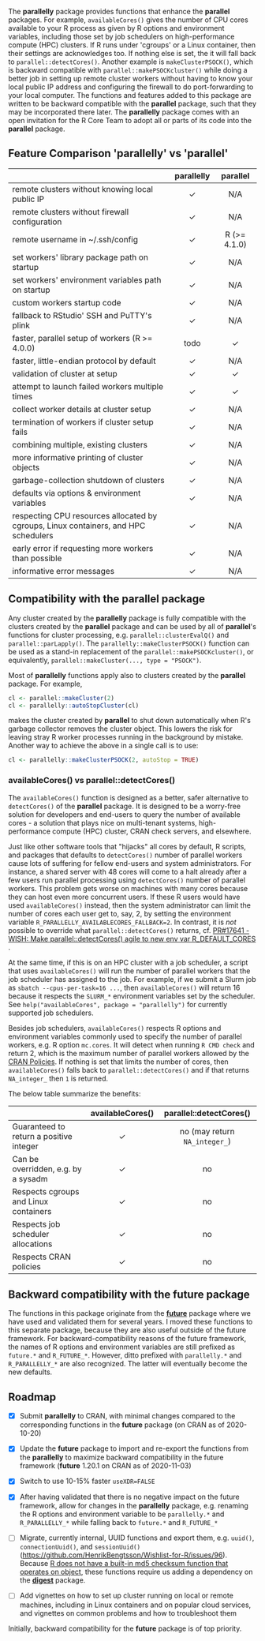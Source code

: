The **parallelly** package provides functions that enhance the **parallel** packages.  For example, `availableCores()` gives the number of CPU cores available to your R process as given by R options and environment variables, including those set by job schedulers on high-performance compute (HPC) clusters.  If R runs under 'cgroups' or a Linux container, then their settings are acknowledges too.  If nothing else is set, the it will fall back to `parallel::detectCores()`.  Another example is `makeClusterPSOCK()`, which is backward compatible with `parallel::makePSOCKcluster()` while doing a better job in setting up remote cluster workers without having to know your local public IP address and configuring the firewall to do port-forwarding to your local computer.  The functions and features added to this package are written to be backward compatible with the **parallel** package, such that they may be incorporated there later.  The **parallelly** package comes with an open invitation for the R Core Team to adopt all or parts of its code into the **parallel** package.

## Feature Comparison 'parallelly' vs 'parallel' 

|                                    |    parallelly   |  parallel  |
| ---------------------------------- | :-------------: | :--------: |
| remote clusters without knowing local public IP      |   ✓  | N/A |
| remote clusters without firewall configuration       |   ✓  | N/A |
| remote username in ~/.ssh/config                     |   ✓  | R (>= 4.1.0) |
| set workers' library package path on startup         |   ✓  | N/A |
| set workers' environment variables path on startup   |   ✓  | N/A |
| custom workers startup code                          |   ✓  | N/A |
| fallback to RStudio' SSH and PuTTY's plink           |   ✓  | N/A |
| faster, parallel setup of workers (R >= 4.0.0)       | todo |  ✓  |
| faster, little-endian protocol by default            |   ✓  | N/A |
| validation of cluster at setup                       |   ✓  |  ✓  |
| attempt to launch failed workers multiple times      |   ✓  |  ✓  |
| collect worker details at cluster setup              |   ✓  | N/A |
| termination of workers if cluster setup fails        |   ✓  | N/A |
| combining multiple, existing clusters                |   ✓  | N/A |
| more informative printing of cluster objects         |   ✓  | N/A |
| garbage-collection shutdown of clusters              |   ✓  | N/A |
| defaults via options & environment variables         |   ✓  | N/A |
| respecting CPU resources allocated by cgroups, Linux containers, and HPC schedulers |   ✓  | N/A |
| early error if requesting more workers than possible |   ✓  | N/A |
| informative error messages                           |   ✓  | N/A |


## Compatibility with the parallel package

Any cluster created by the **parallelly** package is fully compatible with the clusters created by the **parallel** package and can be used by all of **parallel**'s functions for cluster processing, e.g. `parallel::clusterEvalQ()` and `parallel::parLapply()`.  The `parallelly::makeClusterPSOCK()` function can be used as a stand-in replacement of the `parallel::makePSOCKcluster()`, or equivalently, `parallel::makeCluster(..., type = "PSOCK")`.

Most of **parallelly** functions apply also to clusters created by the **parallel** package.  For example,

```r
cl <- parallel::makeCluster(2)
cl <- parallelly::autoStopCluster(cl)
```

makes the cluster created by **parallel** to shut down automatically when R's garbage collector removes the cluster object.  This lowers the risk for leaving stray R worker processes running in the background by mistake.  Another way to achieve the above in a single call is to use:

```r
cl <- parallelly::makeClusterPSOCK(2, autoStop = TRUE)
```


### availableCores() vs parallel::detectCores()

The `availableCores()` function is designed as a better, safer alternative to `detectCores()` of the **parallel** package.  It is designed to be a worry-free solution for developers and end-users to query the number of available cores - a solution that plays nice on multi-tenant systems, high-performance compute (HPC) cluster, CRAN check servers, and elsewhere.

Just like other software tools that "hijacks" all cores by default, R scripts, and packages that defaults to `detectCores()` number of parallel workers cause lots of suffering for fellow end-users and system administrators.  For instance, a shared server with 48 cores will come to a halt already after a few users run parallel processing using `detectCores()` number of parallel workers.  This problem gets worse on machines with many cores because they can host even more concurrent users.  If these R users would have used `availableCores()` instead, then the system administrator can limit the number of cores each user get to, say, 2, by setting the environment variable `R_PARALLELLY_AVAILABLECORES_FALLBACK=2`.
In contrast, it is _not_ possible to override what `parallel::detectCores()` returns, cf. [PR#17641 - WISH: Make parallel::detectCores() agile to new env var R_DEFAULT_CORES ](https://bugs.r-project.org/bugzilla/show_bug.cgi?id=17641).

At the same time, if this is on an HPC cluster with a job scheduler, a script that uses `availableCores()` will run the number of parallel workers that the job scheduler has assigned to the job.  For example, if we submit a Slurm job as `sbatch --cpus-per-task=16 ...`, then `availableCores()` will return 16 because it respects the `SLURM_*` environment variables set by the scheduler.  See `help("availableCores", package = "parallelly")` for currently supported job schedulers.

Besides job schedulers, `availableCores()` respects R options and environment variables commonly used to specify the number of parallel workers, e.g. R option `mc.cores`.  It will detect when running `R CMD check` and return 2, which is the maximum number of parallel workers allowed by the [CRAN Policies](https://cran.r-project.org/web/packages/policies.html).  If nothing is set that limits the number of cores, then `availableCores()` falls back to `parallel::detectCores()` and if that returns `NA_integer_` then `1` is returned.

The below table summarize the benefits:

|                                         | availableCores() |    parallel::detectCores()    |
| --------------------------------------- | :--------------: | :---------------------------: |
| Guaranteed to return a positive integer |        ✓         | no (may return `NA_integer_`) |
| Can be overridden, e.g. by a sysadm     |        ✓         |              no              |
| Respects cgroups and Linux containers   |        ✓         |              no              |
| Respects job scheduler allocations      |        ✓         |              no              |
| Respects CRAN policies                  |        ✓         |              no              |



## Backward compatibility with the future package

The functions in this package originate from the **[future](https://cran.r-project.org/package=future)** package where we have used and validated them for several years.  I moved these functions to this separate package, because they are also useful outside of the future framework.  For backward-compatibility reasons of the future framework, the names of R options and environment variables are still prefixed as `future.*` and `R_FUTURE_*`.  However, ditto prefixed with `parallelly.*` and `R_PARALLELLY_*` are also recognized.  The latter will eventually become the new defaults.


## Roadmap

* [x] Submit **parallelly** to CRAN, with minimal changes compared to the corresponding functions in the **future** package (on CRAN as of 2020-10-20)

* [x] Update the **future** package to import and re-export the functions from the **parallelly** to maximize backward compatibility in the future framework (**future** 1.20.1 on CRAN as of 2020-11-03)

* [x] Switch to use 10-15% faster `useXDR=FALSE`

* [x] After having validated that there is no negative impact on the future framework, allow for changes in the **parallelly** package, e.g. renaming the R options and environment variable to be `parallelly.*` and `R_PARALLELLY_*` while falling back to `future.*` and `R_FUTURE_*`

* [ ] Migrate, currently internal, UUID functions and export them, e.g. `uuid()`, `connectionUuid()`, and `sessionUuid()` (https://github.com/HenrikBengtsson/Wishlist-for-R/issues/96).  Because [R does not have a built-in md5 checksum function that operates on object](https://github.com/HenrikBengtsson/Wishlist-for-R/issues/21), these functions require us adding a dependency on the **[digest](https://cran.r-project.org/package=digest)** package.

* [ ] Add vignettes on how to set up cluster running on local or remote machines, including in Linux containers and on popular cloud services, and vignettes on common problems and how to troubleshoot them

Initially, backward compatibility for the **future** package is of top priority.
